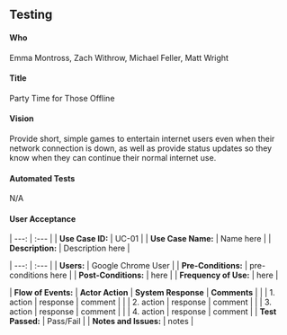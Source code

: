 ## Testing

#### Who
Emma Montross, Zach Withrow, Michael Feller, Matt Wright

#### Title 
Party Time for Those Offline

#### Vision
Provide short, simple games to entertain internet users even when their network connection is down, as well as provide status updates so they know when they can continue their normal internet use.

#### Automated Tests
N/A

#### User Acceptance 
| ---: | :--- |
| **Use Case ID:** | UC-01 |
| **Use Case Name:** | Name here |
| **Description:** | Description here |


| ---: | :--- |
| **Users:** | Google Chrome User |
| **Pre-Conditions:** | pre-conditions here |
| **Post-Conditions:** | here |
| **Frequency of Use:** | here |



| **Flow of Events:** | **Actor Action** | **System Response** | **Comments** |
| | 1. action | response | comment |
| | 2. action | response | comment |
| | 3. action | response | comment |
| | 4. action | response | comment |
| **Test Passed:** | Pass/Fail |
| **Notes and Issues:** | notes |
